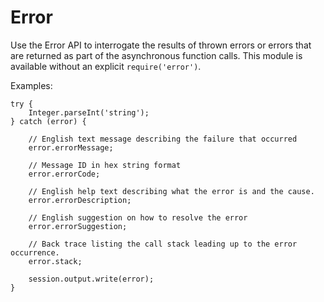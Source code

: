 # Error

Use the Error API to interrogate the results of thrown errors or errors that are
returned as part of the asynchronous function calls. This module is available
without an explicit `require('error')`.

Examples:

    try {
        Integer.parseInt('string');
    } catch (error) {
        
        // English text message describing the failure that occurred
        error.errorMessage;

        // Message ID in hex string format
        error.errorCode;

        // English help text describing what the error is and the cause.
        error.errorDescription; 

        // English suggestion on how to resolve the error
        error.errorSuggestion;

        // Back trace listing the call stack leading up to the error occurrence.
        error.stack;
        
        session.output.write(error);
    }
 